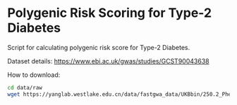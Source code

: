 # Polygenic Risk Scoring for Type-2 Diabetes
Script for calculating polygenic risk score for Type-2 Diabetes.

Dataset details: https://www.ebi.ac.uk/gwas/studies/GCST90043638

How to download:

```bash
cd data/raw
wget https://yanglab.westlake.edu.cn/data/fastgwa_data/UKBbin/250.2_PheCode.v1.0.fastGWA.gz
```
